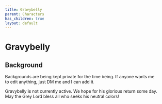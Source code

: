 ```yaml
---
title: Gravybelly
parent: Characters
has_children: true
layout: default
---
```


# Gravybelly

[//]: # (Image here?)

## Background
Backgrounds are being kept private for the time being. If anyone wants me to edit anything, just DM me and I can add it.

Gravybelly is not currently active. We hope for his glorious return some day. May the Grey Lord bless all who seeks his neutral colors!